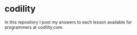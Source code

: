 # codility
In this repository I post my answers to each lesson available for programmers at codility.com.
